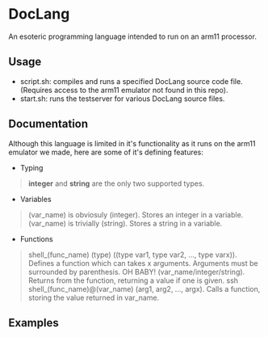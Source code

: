 # DocLang
An esoteric programming language intended to run on an arm11 processor.

## Usage
* script.sh: compiles and runs a specified DocLang source code file. (Requires access to the arm11 emulator not found in this repo).
* start.sh: runs the testserver for various DocLang source files.

## Documentation

Although this language is limited in it's functionality as it runs on the arm11 emulator we made, here are some of it's defining features:

* Typing

> **integer** and **string** are the only two supported types.

* Variables

> (var_name) is obviosuly (integer). Stores an integer in a variable.
> (var_name) is trivially (string). Stores a string in a variable.

* Functions


> shell_(func_name) (type) ((type var1, type var2, ..., type varx)). Defines a function which can takes x arguments. Arguments must be surrounded by parenthesis.
> OH BABY! (var_name/integer/string). Returns from the function, returning a value if one is given.
> ssh shell_(func_name)@(var_name) (arg1, arg2, ..., argx). Calls a function, storing the value returned in var_name.

## Examples
